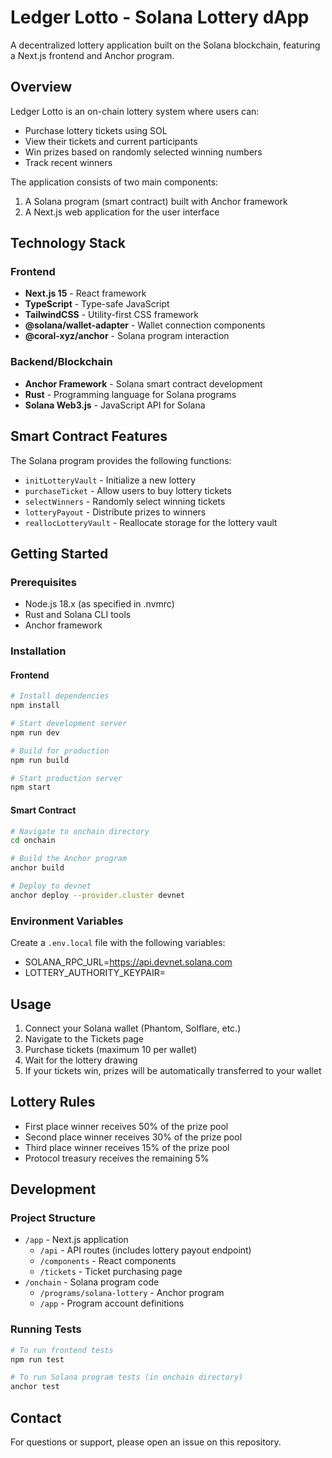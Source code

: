 # Ledger Lotto - Solana Lottery dApp

A decentralized lottery application built on the Solana blockchain, featuring a Next.js frontend and Anchor program.

## Overview

Ledger Lotto is an on-chain lottery system where users can:
- Purchase lottery tickets using SOL
- View their tickets and current participants
- Win prizes based on randomly selected winning numbers
- Track recent winners

The application consists of two main components:
1. A Solana program (smart contract) built with Anchor framework
2. A Next.js web application for the user interface

## Technology Stack

### Frontend
- **Next.js 15** - React framework
- **TypeScript** - Type-safe JavaScript
- **TailwindCSS** - Utility-first CSS framework
- **@solana/wallet-adapter** - Wallet connection components
- **@coral-xyz/anchor** - Solana program interaction

### Backend/Blockchain
- **Anchor Framework** - Solana smart contract development
- **Rust** - Programming language for Solana programs
- **Solana Web3.js** - JavaScript API for Solana

## Smart Contract Features

The Solana program provides the following functions:
- `initLotteryVault` - Initialize a new lottery
- `purchaseTicket` - Allow users to buy lottery tickets
- `selectWinners` - Randomly select winning tickets
- `lotteryPayout` - Distribute prizes to winners
- `reallocLotteryVault` - Reallocate storage for the lottery vault

## Getting Started

### Prerequisites
- Node.js 18.x (as specified in .nvmrc)
- Rust and Solana CLI tools
- Anchor framework

### Installation

#### Frontend
```bash
# Install dependencies
npm install

# Start development server
npm run dev

# Build for production
npm run build

# Start production server
npm start
```

#### Smart Contract
```bash
# Navigate to onchain directory
cd onchain

# Build the Anchor program
anchor build

# Deploy to devnet
anchor deploy --provider.cluster devnet
```

### Environment Variables

Create a `.env.local` file with the following variables:

- SOLANA_RPC_URL=https://api.devnet.solana.com
- LOTTERY_AUTHORITY_KEYPAIR=<Your Authority Keypair JSON>


## Usage

1. Connect your Solana wallet (Phantom, Solflare, etc.)
2. Navigate to the Tickets page
3. Purchase tickets (maximum 10 per wallet)
4. Wait for the lottery drawing
5. If your tickets win, prizes will be automatically transferred to your wallet

## Lottery Rules

- First place winner receives 50% of the prize pool
- Second place winner receives 30% of the prize pool
- Third place winner receives 15% of the prize pool
- Protocol treasury receives the remaining 5%

## Development

### Project Structure
- `/app` - Next.js application
  - `/api` - API routes (includes lottery payout endpoint)
  - `/components` - React components
  - `/tickets` - Ticket purchasing page
- `/onchain` - Solana program code
  - `/programs/solana-lottery` - Anchor program
  - `/app` - Program account definitions

### Running Tests
```bash
# To run frontend tests
npm run test

# To run Solana program tests (in onchain directory)
anchor test
```


## Contact
For questions or support, please open an issue on this repository.
